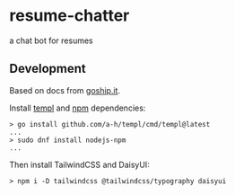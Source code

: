 # resume-chatter
a chat bot for resumes


## Development

Based on docs from [goship.it](https://goship.it/get-started).

Install [templ](https://templ.guide/) and [npm](https://docs.npmjs.com/about-npm) dependencies:

```
> go install github.com/a-h/templ/cmd/templ@latest
...
> sudo dnf install nodejs-npm
...
```

Then install TailwindCSS and DaisyUI:

```
> npm i -D tailwindcss @tailwindcss/typography daisyui
```

